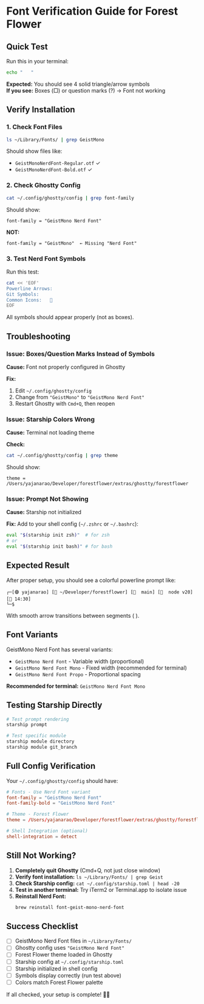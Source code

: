 # Font Verification Guide for Forest Flower

## Quick Test

Run this in your terminal:
```bash
echo "   "
```

**Expected:** You should see 4 solid triangle/arrow symbols  
**If you see:** Boxes (□) or question marks (?) → Font not working

## Verify Installation

### 1. Check Font Files
```bash
ls ~/Library/Fonts/ | grep GeistMono
```

Should show files like:
- `GeistMonoNerdFont-Regular.otf` ✓
- `GeistMonoNerdFont-Bold.otf` ✓

### 2. Check Ghostty Config
```bash
cat ~/.config/ghostty/config | grep font-family
```

Should show:
```
font-family = "GeistMono Nerd Font"
```

**NOT:**
```
font-family = "GeistMono"  ← Missing "Nerd Font"
```

### 3. Test Nerd Font Symbols

Run this test:
```bash
cat << 'EOF'
Powerline Arrows:    
Git Symbols:  
Common Icons:   󰈙 
EOF
```

All symbols should appear properly (not as boxes).

## Troubleshooting

### Issue: Boxes/Question Marks Instead of Symbols

**Cause:** Font not properly configured in Ghostty

**Fix:**
1. Edit `~/.config/ghostty/config`
2. Change from `"GeistMono"` to `"GeistMono Nerd Font"`
3. Restart Ghostty with `Cmd+Q`, then reopen

### Issue: Starship Colors Wrong

**Cause:** Terminal not loading theme

**Check:**
```bash
cat ~/.config/ghostty/config | grep theme
```

Should show:
```
theme = /Users/yajanarao/Developer/forestflower/extras/ghostty/forestflower
```

### Issue: Prompt Not Showing

**Cause:** Starship not initialized

**Fix:** Add to your shell config (`~/.zshrc` or `~/.bashrc`):
```bash
eval "$(starship init zsh)"  # for zsh
# or
eval "$(starship init bash)" # for bash
```

## Expected Result

After proper setup, you should see a colorful powerline prompt like:

```
┌─[🟣 yajanarao] [🌺 ~/Developer/forestflower] [🌼  main] [🌿  node v20] [🏺 14:30]
└─$
```

With smooth arrow transitions between segments (  ).

## Font Variants

GeistMono Nerd Font has several variants:

- `GeistMono Nerd Font` - Variable width (proportional)
- `GeistMono Nerd Font Mono` - Fixed width (recommended for terminal)
- `GeistMono Nerd Font Propo` - Proportional spacing

**Recommended for terminal:** `GeistMono Nerd Font Mono`

## Testing Starship Directly

```bash
# Test prompt rendering
starship prompt

# Test specific module
starship module directory
starship module git_branch
```

## Full Config Verification

Your `~/.config/ghostty/config` should have:

```conf
# Fonts - Use Nerd Font variant
font-family = "GeistMono Nerd Font"
font-family-bold = "GeistMono Nerd Font"

# Theme - Forest Flower
theme = /Users/yajanarao/Developer/forestflower/extras/ghostty/forestflower

# Shell Integration (optional)
shell-integration = detect
```

## Still Not Working?

1. **Completely quit Ghostty** (Cmd+Q, not just close window)
2. **Verify font installation:** `ls ~/Library/Fonts/ | grep Geist`
3. **Check Starship config:** `cat ~/.config/starship.toml | head -20`
4. **Test in another terminal:** Try iTerm2 or Terminal.app to isolate issue
5. **Reinstall Nerd Font:**
   ```bash
   brew reinstall font-geist-mono-nerd-font
   ```

## Success Checklist

- [ ] GeistMono Nerd Font files in `~/Library/Fonts/`
- [ ] Ghostty config uses `"GeistMono Nerd Font"`
- [ ] Forest Flower theme loaded in Ghostty
- [ ] Starship config at `~/.config/starship.toml`
- [ ] Starship initialized in shell config
- [ ] Symbols display correctly (run test above)
- [ ] Colors match Forest Flower palette

If all checked, your setup is complete! 🎨✨

